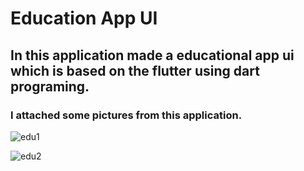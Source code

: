 # Education App UI
## In this application made a educational app ui which is based on the flutter using dart programing.
### I attached some pictures from this application.

![edu1](https://github.com/shahriar00/Education-Apps-UI/assets/70763173/779af8b5-545b-48da-b98b-f8a31447fbf4)

![edu2](https://github.com/shahriar00/Education-Apps-UI/assets/70763173/c4a46064-7270-4eff-8a2e-f7eeccf2693a)



